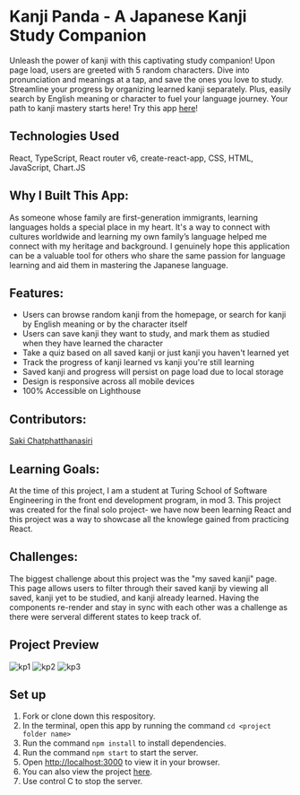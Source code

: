 # Kanji Panda - A Japanese Kanji Study Companion
Unleash the power of kanji with this captivating study companion! Upon page load, users are greeted with 5 random characters. Dive into pronunciation and meanings at a tap, and save the ones you love to study. Streamline your progress by organizing learned kanji separately. Plus, easily search by English meaning or character to fuel your language journey. Your path to kanji mastery starts here! 
Try this app <a href="https://kanji-panda-ts.vercel.app/">here</a>!

## Technologies Used
React, TypeScript, React router v6, create-react-app, CSS, HTML, JavaScript, Chart.JS

## Why I Built This App:
As someone whose family are first-generation immigrants, learning languages holds a special place in my heart. It's a way to connect with cultures worldwide and learning my own family’s language helped me connect with my heritage and background. I genuinely hope this application can be a valuable tool for others who share the same passion for language learning and aid them in mastering the Japanese language.

## Features: 
- Users can browse random kanji from the homepage, or search for kanji by English meaning or by the character itself
- Users can save kanji they want to study, and mark them as studied when they have learned the character
- Take a quiz based on all saved kanji or just kanji you haven't learned yet
- Track the progress of kanji learned vs kanji you're still learning
- Saved kanji and progress will persist on page load due to local storage
- Design is responsive across all mobile devices
- 100% Accessible on Lighthouse
  
## Contributors:
<a href="https://github.com/sakisandrac">Saki Chatphatthanasiri</a><br>

## Learning Goals:
At the time of this project, I am a student at Turing School of Software Engineering in the front end development program, in mod 3. This project was created for the final solo project- we have now been learning React and this project was a way to showcase all the knowlege gained from practicing React. 

## Challenges:
The biggest challenge about this project was the "my saved kanji" page. This page allows users to filter through their saved kanji by viewing all saved, kanji yet to be studied, and kanji already learned. Having the components re-render and stay in sync with each other was a challenge as there were serveral different states to keep track of.

## Project Preview
![kp1](https://github.com/sakisandrac/kanji-panda-ts/assets/118419729/17ecb77b-3e45-4a82-9440-0cf09b5872a0)
![kp2](https://github.com/sakisandrac/kanji-panda-ts/assets/118419729/ee04ac93-f58f-4361-ac28-14186e29d6a6)
![kp3](https://github.com/sakisandrac/kanji-panda-ts/assets/118419729/2397d06d-2f7b-45c6-9651-955808d42436)


## Set up
1. Fork or clone down this respository. 
2. In the terminal, open this app by running the command `cd <project folder name>`
3. Run the command  `npm install` to install dependencies.
4. Run the command `npm start` to start the server.
5. Open [http://localhost:3000](http://localhost:3000) to view it in your browser.
6. You can also view the project <a href="https://kanji-panda-ts.vercel.app/">here</a>.
7. Use control C to stop the server.
